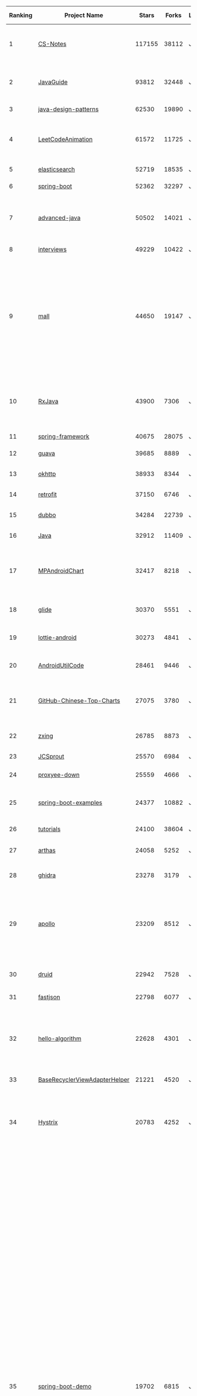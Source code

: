 | Ranking | Project Name | Stars | Forks | Language | Open Issues | Description | Last Commit |
| ------- | ------------ | ----- | ----- | -------- | ----------- | ----------- | ----------- |
| 1 | [CS-Notes](https://github.com/CyC2018/CS-Notes) | 117155 | 38112 | Java | 52 | :books: 技术面试必备基础知识、Leetcode、计算机操作系统、计算机网络、系统设计、Java、Python、C++ | 2020-12-10T06:45:51Z |
| 2 | [JavaGuide](https://github.com/Snailclimb/JavaGuide) | 93812 | 32448 | Java | 32 | 「Java学习+面试指南」一份涵盖大部分 Java 程序员所需要掌握的核心知识。准备 Java 面试，首选 JavaGuide！ | 2020-12-15T16:29:51Z |
| 3 | [java-design-patterns](https://github.com/iluwatar/java-design-patterns) | 62530 | 19890 | Java | 239 | Design patterns implemented in Java | 2020-12-13T15:35:38Z |
| 4 | [LeetCodeAnimation](https://github.com/MisterBooo/LeetCodeAnimation) | 61572 | 11725 | Java | 8 | Demonstrate all the questions on LeetCode in the form of animation.（用动画的形式呈现解LeetCode题目的思路） | 2020-09-30T01:43:30Z |
| 5 | [elasticsearch](https://github.com/elastic/elasticsearch) | 52719 | 18535 | Java | 3058 | Open Source, Distributed, RESTful Search Engine | 2020-12-18T01:31:51Z |
| 6 | [spring-boot](https://github.com/spring-projects/spring-boot) | 52362 | 32297 | Java | 496 | Spring Boot | 2020-12-17T15:45:13Z |
| 7 | [advanced-java](https://github.com/doocs/advanced-java) | 50502 | 14021 | Java | 1 | 😮 互联网 Java 工程师进阶知识完全扫盲：涵盖高并发、分布式、高可用、微服务、海量数据处理等领域知识，后端同学必看，前端同学也可学习 | 2020-12-07T01:21:24Z |
| 8 | [interviews](https://github.com/kdn251/interviews) | 49229 | 10422 | Java | 85 | Everything you need to know to get the job. | 2020-12-11T21:38:11Z |
| 9 | [mall](https://github.com/macrozheng/mall) | 44650 | 19147 | Java | 26 | mall项目是一套电商系统，包括前台商城系统及后台管理系统，基于SpringBoot+MyBatis实现，采用Docker容器化部署。 前台商城系统包含首页门户、商品推荐、商品搜索、商品展示、购物车、订单流程、会员中心、客户服务、帮助中心等模块。 后台管理系统包含商品管理、订单管理、会员管理、促销管理、运营管理、内容管理、统计报表、财务管理、权限管理、设置等模块。 | 2020-12-17T04:25:07Z |
| 10 | [RxJava](https://github.com/ReactiveX/RxJava) | 43900 | 7306 | Java | 12 | RxJava – Reactive Extensions for the JVM – a library for composing asynchronous and event-based programs using observable sequences for the Java VM. | 2020-12-15T07:59:03Z |
| 11 | [spring-framework](https://github.com/spring-projects/spring-framework) | 40675 | 28075 | Java | 1198 | Spring Framework | 2020-12-18T00:59:47Z |
| 12 | [guava](https://github.com/google/guava) | 39685 | 8889 | Java | 726 | Google core libraries for Java | 2020-12-17T22:08:45Z |
| 13 | [okhttp](https://github.com/square/okhttp) | 38933 | 8344 | Java | 92 | Square’s meticulous HTTP client for the JVM, Android, and GraalVM. | 2020-12-15T17:46:15Z |
| 14 | [retrofit](https://github.com/square/retrofit) | 37150 | 6746 | Java | 130 | A type-safe HTTP client for Android and the JVM | 2020-12-11T00:28:10Z |
| 15 | [dubbo](https://github.com/apache/dubbo) | 34284 | 22739 | Java | 938 | Apache Dubbo is a high-performance, java based, open source RPC framework. | 2020-12-17T02:14:00Z |
| 16 | [Java](https://github.com/TheAlgorithms/Java) | 32912 | 11409 | Java | 764 | All Algorithms implemented in Java | 2020-12-14T09:15:53Z |
| 17 | [MPAndroidChart](https://github.com/PhilJay/MPAndroidChart) | 32417 | 8218 | Java | 1891 | A powerful 🚀 Android chart view / graph view library, supporting line- bar- pie- radar- bubble- and candlestick charts as well as scaling, panning and animations. | 2020-12-08T08:57:53Z |
| 18 | [glide](https://github.com/bumptech/glide) | 30370 | 5551 | Java | 183 | An image loading and caching library for Android focused on smooth scrolling | 2020-12-17T22:40:12Z |
| 19 | [lottie-android](https://github.com/airbnb/lottie-android) | 30273 | 4841 | Java | 39 | Render After Effects animations natively on Android and iOS, Web, and React Native | 2020-12-06T20:42:06Z |
| 20 | [AndroidUtilCode](https://github.com/Blankj/AndroidUtilCode) | 28461 | 9446 | Java | 34 | :fire: Android developers should collect the following utils(updating). | 2020-12-11T08:21:36Z |
| 21 | [GitHub-Chinese-Top-Charts](https://github.com/kon9chunkit/GitHub-Chinese-Top-Charts) | 27075 | 3780 | Java | 84 | :cn: GitHub中文排行榜，帮助你发现高分优秀中文项目、更高效地吸收国人的优秀经验成果；榜单每周更新一次，敬请关注！ | 2020-12-14T07:51:29Z |
| 22 | [zxing](https://github.com/zxing/zxing) | 26785 | 8873 | Java | 8 | ZXing ("Zebra Crossing") barcode scanning library for Java, Android | 2020-12-09T17:29:13Z |
| 23 | [JCSprout](https://github.com/crossoverJie/JCSprout) | 25570 | 6984 | Java | 38 | 👨‍🎓 Java Core Sprout : basic, concurrent, algorithm  | 2020-10-12T18:43:36Z |
| 24 | [proxyee-down](https://github.com/proxyee-down-org/proxyee-down) | 25559 | 4666 | Java | 211 | http下载工具，基于http代理，支持多连接分块下载 | 2020-08-11T09:34:25Z |
| 25 | [spring-boot-examples](https://github.com/ityouknow/spring-boot-examples) | 24377 | 10882 | Java | 5 | about learning Spring Boot via examples. Spring Boot 教程、技术栈示例代码，快速简单上手教程。  | 2020-12-15T13:16:16Z |
| 26 | [tutorials](https://github.com/eugenp/tutorials) | 24100 | 38604 | Java | 30 | Just Announced - "Learn Spring Security OAuth":  | 2020-12-17T16:10:52Z |
| 27 | [arthas](https://github.com/alibaba/arthas) | 24058 | 5252 | Java | 173 | Alibaba Java Diagnostic Tool Arthas/Alibaba Java诊断利器Arthas | 2020-12-17T09:53:18Z |
| 28 | [ghidra](https://github.com/NationalSecurityAgency/ghidra) | 23278 | 3179 | Java | 1064 | Ghidra is a software reverse engineering (SRE) framework | 2020-12-17T18:59:25Z |
| 29 | [apollo](https://github.com/ctripcorp/apollo) | 23209 | 8512 | Java | 165 | Apollo（阿波罗）是携程框架部门研发的分布式配置中心，能够集中化管理应用不同环境、不同集群的配置，配置修改后能够实时推送到应用端，并且具备规范的权限、流程治理等特性，适用于微服务配置管理场景。 | 2020-12-13T13:57:49Z |
| 30 | [druid](https://github.com/alibaba/druid) | 22942 | 7528 | Java | 1899 | 阿里巴巴计算平台事业部出品，为监控而生的数据库连接池 | 2020-12-16T15:01:12Z |
| 31 | [fastjson](https://github.com/alibaba/fastjson) | 22798 | 6077 | Java | 1534 | A fast JSON parser/generator for Java.   | 2020-12-09T19:04:41Z |
| 32 | [hello-algorithm](https://github.com/geekxh/hello-algorithm) | 22628 | 4301 | Java | 1 | 🌍「算法面试+算法知识」针对小白的算法训练 \| 还包括：1、阿里、字节、滴滴 百篇大厂面经汇总 2、千本开源电子书  3、百张思维导图 （右侧来个 star 吧 🌹，English version supported） | 2020-11-20T05:49:43Z |
| 33 | [BaseRecyclerViewAdapterHelper](https://github.com/CymChad/BaseRecyclerViewAdapterHelper) | 21221 | 4520 | Java | 296 | BRVAH:Powerful and flexible RecyclerAdapter | 2020-12-09T05:59:59Z |
| 34 | [Hystrix](https://github.com/Netflix/Hystrix) | 20783 | 4252 | Java | 382 | Hystrix is a latency and fault tolerance library designed to isolate points of access to remote systems, services and 3rd party libraries, stop cascading failure and enable resilience in complex distributed systems where failure is inevitable. | 2020-11-02T23:53:36Z |
| 35 | [spring-boot-demo](https://github.com/xkcoding/spring-boot-demo) | 19702 | 6815 | Java | 69 | 该项目已成功集成 actuator(监控)、admin(可视化监控)、logback(日志)、aopLog(通过AOP记录web请求日志)、统一异常处理(json级别和页面级别)、freemarker(模板引擎)、thymeleaf(模板引擎)、Beetl(模板引擎)、Enjoy(模板引擎)、JdbcTemplate(通用JDBC操作数据库)、JPA(强大的ORM框架)、mybatis(强大的ORM框架)、通用Mapper(快速操作Mybatis)、PageHelper(通用的Mybatis分页插件)、mybatis-plus(快速操作Mybatis)、BeetlSQL(强大的ORM框架)、upload(本地文件上传和七牛云文件上传)、redis(缓存)、ehcache(缓存)、email(发送各种类型邮件)、task(基础定时任务)、quartz(动态管理定时任务)、xxl-job(分布式定时任务)、swagger(API接口管理测试)、security(基于RBAC的动态权限认证)、SpringSession(Session共享)、Zookeeper(结合AOP实现分布式锁)、RabbitMQ(消息队列)、Kafka(消息队列)、websocket(服务端推送监控服务器运行信息)、socket.io(聊天室)、ureport2(中国式报表)、打包成war文件、集成 ElasticSearch(基本操作和高级查询)、Async(异步任务)、集成Dubbo(采用官方的starter)、MongoDB(文档数据库)、neo4j(图数据库)、docker(容器化)、JPA多数据源、Mybatis多数据源、代码生成器、GrayLog(日志收集)、JustAuth(第三方登录)、LDAP(增删改查)、动态添加/切换数据源、单机限流(AOP + Guava RateLimiter)、分布式限流(AOP + Redis + Lua)、ElasticSearch 7.x(使用官方 Rest High Level Client)、HTTPS、Flyway(数据库初始化)、UReport2(中国式复杂报表)。 | 2020-12-12T08:48:38Z |
| 36 | [vhr](https://github.com/lenve/vhr) | 19664 | 8276 | Java | 152 | 微人事是一个前后端分离的人力资源管理系统，项目采用SpringBoot+Vue开发。 | 2020-12-18T01:33:13Z |
| 37 | [selenium](https://github.com/SeleniumHQ/selenium) | 19339 | 6084 | Java | 345 | A browser automation framework and ecosystem. | 2020-12-17T23:04:01Z |
| 38 | [toBeTopJavaer](https://github.com/hollischuang/toBeTopJavaer) | 19023 | 4343 | Java | 25 | To Be Top Javaer - Java工程师成神之路 | 2020-12-15T10:24:21Z |
| 39 | [seata](https://github.com/seata/seata) | 18160 | 5350 | Java | 495 | :fire: Seata is an easy-to-use, high-performance, open source distributed transaction solution. | 2020-12-17T13:54:39Z |
| 40 | [easyexcel](https://github.com/alibaba/easyexcel) | 18123 | 4792 | Java | 174 | 快速、简单避免OOM的java处理Excel工具 | 2020-12-17T01:32:14Z |
| 41 | [jeecg-boot](https://github.com/zhangdaiscott/jeecg-boot) | 17886 | 6872 | Java | 37 | 基于代码生成器的低代码平台，超越传统商业平台！前后端分离架构SpringBoot 2.x，SpringCloud，Ant Design&Vue，Mybatis-plus，Shiro，JWT。强大的代码生成器让前后端代码一键生成，无需写任何代码! 引领新低代码开发模式OnlineCoding->代码生成->手工MERGE，帮助Java项目解决70%重复工作，让开发更关注业务，既能快速提高开发效率，帮助公司节省成本，同时又不失灵活性。 | 2020-12-17T08:55:42Z |
| 42 | [libgdx](https://github.com/libgdx/libgdx) | 17821 | 6091 | Java | 191 | Desktop/Android/HTML5/iOS Java game development framework | 2020-12-18T00:40:36Z |
| 43 | [kafka](https://github.com/apache/kafka) | 17585 | 9385 | Java | 773 | Mirror of Apache Kafka | 2020-12-18T01:16:45Z |
| 44 | [miaosha](https://github.com/qiurunze123/miaosha) | 17522 | 4406 | Java | 38 | ⭐⭐⭐⭐秒杀系统设计与实现.互联网工程师进阶与分析🙋🐓 | 2020-12-15T04:18:30Z |
| 45 | [halo](https://github.com/halo-dev/halo) | 17515 | 6024 | Java | 80 | ✍  An excellent open source blog publishing application. \| 一个优秀的开源博客发布应用。 | 2020-12-16T08:44:33Z |
| 46 | [PhotoView](https://github.com/chrisbanes/PhotoView) | 17350 | 3789 | Java | 163 | Implementation of ImageView for Android that supports zooming, by various touch gestures. | 2020-09-09T22:30:59Z |
| 47 | [canal](https://github.com/alibaba/canal) | 17146 | 5347 | Java | 505 | 阿里巴巴 MySQL binlog 增量订阅&消费组件  | 2020-12-09T09:34:49Z |
| 48 | [dbeaver](https://github.com/dbeaver/dbeaver) | 17143 | 1541 | Java | 1214 | Free universal database tool and SQL client | 2020-12-17T20:35:11Z |
| 49 | [hutool](https://github.com/looly/hutool) | 17139 | 5170 | Java | 3 | A set of tools that keep Java sweet. | 2020-12-17T12:22:30Z |
| 50 | [ExoPlayer](https://github.com/google/ExoPlayer) | 16926 | 5027 | Java | 469 | An extensible media player for Android | 2020-12-17T11:44:19Z |
| 51 | [spring-cloud-alibaba](https://github.com/alibaba/spring-cloud-alibaba) | 16912 | 5079 | Java | 319 | Spring Cloud Alibaba provides a one-stop solution for application development for the distributed solutions of Alibaba middleware. | 2020-12-15T07:24:14Z |
| 52 | [Android-Universal-Image-Loader](https://github.com/nostra13/Android-Universal-Image-Loader) | 16768 | 6290 | Java | 437 | Powerful and flexible library for loading, caching and displaying images on Android. | 2020-04-06T21:07:32Z |
| 53 | [xxl-job](https://github.com/xuxueli/xxl-job) | 16684 | 7148 | Java | 376 | A distributed task scheduling framework.（分布式任务调度平台XXL-JOB） | 2020-12-15T07:25:38Z |
| 54 | [jenkins](https://github.com/jenkinsci/jenkins) | 16619 | 6601 | Java | 63 | Jenkins automation server | 2020-12-17T17:50:32Z |
| 55 | [fresco](https://github.com/facebook/fresco) | 16417 | 3753 | Java | 141 | An Android library for managing images and the memory they use. | 2020-12-17T15:17:49Z |
| 56 | [DoraemonKit](https://github.com/didi/DoraemonKit) | 16086 | 2251 | Java | 93 | A full-featured App (iOS & Android) development assistant. You deserve it.  简称 "DoKit" 。一款功能齐全的客户端（ iOS 、Android、微信小程序 ）研发助手，你值得拥有。https://www.dokit.cn/ | 2020-12-12T20:12:56Z |
| 57 | [bazel](https://github.com/bazelbuild/bazel) | 15950 | 2787 | Java | 1978 | a fast, scalable, multi-language and extensible build system | 2020-12-18T00:44:03Z |
| 58 | [zheng](https://github.com/shuzheng/zheng) | 15780 | 7403 | Java | 61 | 基于Spring+SpringMVC+Mybatis分布式敏捷开发系统架构，提供整套公共微服务服务模块：集中权限管理（单点登录）、内容管理、支付中心、用户管理（支持第三方登录）、微信平台、存储系统、配置中心、日志分析、任务和通知等，支持服务治理、监控和追踪，努力为中小型企业打造全方位J2EE企业级开发解决方案。 | 2020-10-13T04:58:08Z |
| 59 | [skywalking](https://github.com/apache/skywalking) | 15555 | 4564 | Java | 65 | APM, Application Performance Monitoring System | 2020-12-18T01:03:11Z |
| 60 | [tinker](https://github.com/Tencent/tinker) | 15528 | 3109 | Java | 349 | Tinker is a hot-fix solution library for Android, it supports dex, library and resources update without reinstall apk. | 2020-12-11T08:56:56Z |
| 61 | [nacos](https://github.com/alibaba/nacos) | 15465 | 5682 | Java | 275 | an easy-to-use dynamic service discovery, configuration and service management platform for building cloud native applications. | 2020-12-17T16:30:29Z |
| 62 | [GSYVideoPlayer](https://github.com/CarGuo/GSYVideoPlayer) | 15415 | 3434 | Java | 19 | 视频播放器（IJKplayer、ExoPlayer、MediaPlayer），HTTPS，支持弹幕，外挂字幕，支持滤镜、水印、gif截图，片头广告、中间广告，多个同时播放，支持基本的拖动，声音、亮度调节，支持边播边缓存，支持视频自带rotation的旋转（90,270之类），重力旋转与手动旋转的同步支持，支持列表播放 ，列表全屏动画，视频加载速度，列表小窗口支持拖动，动画效果，调整比例，多分辨率切换，支持切换播放器，进度条小窗口预览，列表切换详情页面无缝播放，rtsp、concat、mpeg。  | 2020-12-14T06:06:28Z |
| 63 | [redisson](https://github.com/redisson/redisson) | 15206 | 3715 | Java | 209 | Redisson - Redis Java client with features of In-Memory Data Grid. Over 50 Redis based Java objects and services: Set, Multimap, SortedSet, Map, List, Queue, Deque, Semaphore, Lock, AtomicLong, Map Reduce, Publish / Subscribe, Bloom filter, Spring Cache, Tomcat, Scheduler, JCache API, Hibernate, MyBatis, RPC, local cache ... | 2020-12-16T10:28:36Z |
| 64 | [litemall](https://github.com/linlinjava/litemall) | 14977 | 6006 | Java | 33 | 又一个小商城。litemall = Spring Boot后端 + Vue管理员前端 + 微信小程序用户前端 + Vue用户移动端 | 2020-12-12T09:41:49Z |
| 65 | [flink](https://github.com/apache/flink) | 14952 | 8231 | Java | 455 | Apache Flink | 2020-12-18T01:59:27Z |
| 66 | [Sentinel](https://github.com/alibaba/Sentinel) | 14773 | 4993 | Java | 311 | A powerful flow control component enabling reliability, resilience and monitoring for microservices. (面向云原生微服务的高可用流控防护组件) | 2020-12-17T02:36:06Z |
| 67 | [mybatis-3](https://github.com/mybatis/mybatis-3) | 14761 | 9920 | Java | 161 | MyBatis SQL mapper framework for Java | 2020-12-17T15:51:56Z |
| 68 | [cat](https://github.com/dianping/cat) | 14702 | 4677 | Java | 114 | CAT 作为服务端项目基础组件，提供了 Java, C/C++, Node.js, Python, Go 等多语言客户端，已经在美团点评的基础架构中间件框架（MVC框架，RPC框架，数据库框架，缓存框架等，消息队列，配置系统等）深度集成，为美团点评各业务线提供系统丰富的性能指标、健康状况、实时告警等。 | 2020-12-07T14:01:35Z |
| 69 | [SpringCloudLearning](https://github.com/forezp/SpringCloudLearning) | 14696 | 7259 | Java | 44 | 《史上最简单的Spring Cloud教程源码》 | 2020-06-10T10:16:16Z |
| 70 | [Android-CleanArchitecture](https://github.com/android10/Android-CleanArchitecture) | 14639 | 3263 | Java | 143 | This is a sample app that is part of a series of blog posts I have written about how to architect an android application using Uncle Bob's clean architecture approach. | 2020-09-30T19:55:06Z |
| 71 | [HikariCP](https://github.com/brettwooldridge/HikariCP) | 14247 | 2179 | Java | 289 | 光 HikariCP・A solid, high-performance, JDBC connection pool at last. | 2020-11-30T07:54:12Z |
| 72 | [java8-tutorial](https://github.com/winterbe/java8-tutorial) | 14194 | 3444 | Java | 19 | Modern Java - A Guide to Java 8 | 2020-10-30T02:33:19Z |
| 73 | [graal](https://github.com/oracle/graal) | 14176 | 1058 | Java | 699 | GraalVM: Run Programs Faster Anywhere :rocket: | 2020-12-18T02:00:48Z |
| 74 | [Signal-Android](https://github.com/signalapp/Signal-Android) | 14162 | 3577 | Java | 919 | A private messenger for Android. | 2020-12-17T23:02:49Z |
| 75 | [FizzBuzzEnterpriseEdition](https://github.com/EnterpriseQualityCoding/FizzBuzzEnterpriseEdition) | 13854 | 612 | Java | 318 | FizzBuzz Enterprise Edition is a no-nonsense implementation of FizzBuzz made by serious businessmen for serious business purposes. | 2020-12-14T11:37:41Z |
| 76 | [zipkin](https://github.com/openzipkin/zipkin) | 13815 | 2617 | Java | 140 | Zipkin is a distributed tracing system | 2020-12-18T00:20:15Z |
| 77 | [lottie-react-native](https://github.com/lottie-react-native/lottie-react-native) | 13646 | 1472 | Java | 110 | Lottie wrapper for React Native. | 2020-12-11T02:57:19Z |
| 78 | [Material-Animations](https://github.com/lgvalle/Material-Animations) | 13488 | 2573 | Java | 19 | Android Transition animations explanation with examples. | 2019-04-02T15:42:38Z |
| 79 | [disruptor](https://github.com/LMAX-Exchange/disruptor) | 13281 | 3277 | Java | 13 | High Performance Inter-Thread Messaging Library | 2020-12-04T17:38:22Z |
| 80 | [eladmin](https://github.com/elunez/eladmin) | 13110 | 4840 | Java | 2 | 项目基于 Spring Boot 2.1.0 、 Jpa、 Spring Security、redis、Vue的前后端分离的后台管理系统，项目采用分模块开发方式， 权限控制采用 RBAC，支持数据字典与数据权限管理，支持一键生成前后端代码，支持动态路由 | 2020-12-15T05:33:22Z |
| 81 | [rocketmq](https://github.com/apache/rocketmq) | 13069 | 7106 | Java | 321 | Mirror of Apache RocketMQ | 2020-12-16T02:07:59Z |
| 82 | [shardingsphere](https://github.com/apache/shardingsphere) | 12999 | 4384 | Java | 147 | Distributed database middleware | 2020-12-17T13:55:55Z |
| 83 | [ARouter](https://github.com/alibaba/ARouter) | 12686 | 2219 | Java | 27 | 💪 A framework for assisting in the renovation of Android componentization (帮助 Android App 进行组件化改造的路由框架) | 2020-11-06T10:33:51Z |
| 84 | [logger](https://github.com/orhanobut/logger) | 12581 | 2020 | Java | 62 | ✔️ Simple, pretty and powerful logger for android | 2020-10-29T10:49:01Z |
| 85 | [expo](https://github.com/expo/expo) | 12502 | 2047 | Java | 924 | An open-source platform for making universal native apps with React. Expo runs on Android, iOS, and the web. | 2020-12-18T01:22:01Z |
| 86 | [SpringBoot-Learning](https://github.com/dyc87112/SpringBoot-Learning) | 12500 | 4186 | Java | 47 | Spring Boot基础教程，Spring Boot 2.x版本连载中！！！ | 2020-12-17T08:11:47Z |
| 87 | [Android-PickerView](https://github.com/Bigkoo/Android-PickerView) | 12387 | 3195 | Java | 376 | This is a picker view for android , support linkage effect, timepicker and optionspicker.（时间选择器、省市区三级联动） | 2020-10-23T08:33:39Z |
| 88 | [greenDAO](https://github.com/greenrobot/greenDAO) | 12292 | 2861 | Java | 220 | greenDAO is a light & fast ORM solution for Android that maps objects to SQLite databases. | 2020-08-11T13:03:18Z |
| 89 | [Luban](https://github.com/Curzibn/Luban) | 12223 | 2075 | Java | 136 | Luban(鲁班)—Image compression with efficiency very close to WeChat Moments/可能是最接近微信朋友圈的图片压缩算法 | 2019-09-12T02:26:37Z |
| 90 | [stetho](https://github.com/facebookarchive/stetho) | 12134 | 1117 | Java | 74 | Stetho is a debug bridge for Android applications, enabling the powerful Chrome Developer Tools and much more. | 2020-10-14T12:23:01Z |
| 91 | [AndroidSwipeLayout](https://github.com/daimajia/AndroidSwipeLayout) | 11961 | 2716 | Java | 375 | The Most Powerful Swipe Layout! | 2020-10-01T05:30:12Z |
| 92 | [NewPipe](https://github.com/TeamNewPipe/NewPipe) | 11902 | 1616 | Java | 749 | A libre lightweight streaming front-end for Android. | 2020-12-17T20:33:54Z |
| 93 | [deeplearning4j](https://github.com/eclipse/deeplearning4j) | 11883 | 4867 | Java | 973 | Eclipse Deeplearning4j, ND4J, DataVec and more - deep learning & linear algebra for Java/Scala with GPUs + Spark | 2020-12-09T09:29:00Z |
| 94 | [bytecode-viewer](https://github.com/Konloch/bytecode-viewer) | 11782 | 841 | Java | 63 | A Java 8+ Jar & Android APK Reverse Engineering Suite (Decompiler, Editor, Debugger & More) | 2020-07-26T01:45:10Z |
| 95 | [Matisse](https://github.com/zhihu/Matisse) | 11714 | 1851 | Java | 426 | :fireworks: A well-designed local image and video selector for Android | 2020-11-02T22:19:57Z |
| 96 | [AndroidViewAnimations](https://github.com/daimajia/AndroidViewAnimations) | 11618 | 2365 | Java | 57 | Cute view animation collection. | 2020-08-30T15:10:57Z |
| 97 | [vert.x](https://github.com/eclipse-vertx/vert.x) | 11613 | 1750 | Java | 265 | Vert.x is a tool-kit for building reactive applications on the JVM | 2020-12-17T21:59:32Z |
| 98 | [presto](https://github.com/prestodb/presto) | 11472 | 3931 | Java | 959 | The official home of the Presto distributed SQL query engine for big data | 2020-12-17T23:03:55Z |
| 99 | [mockito](https://github.com/mockito/mockito) | 11322 | 2010 | Java | 284 | Most popular Mocking framework for unit tests written in Java | 2020-12-17T13:25:16Z |
| 100 | [SlidingMenu](https://github.com/jfeinstein10/SlidingMenu) | 11198 | 5230 | Java | 307 | An Android library that allows you to easily create applications with slide-in menus. You may use it in your Android apps provided that you cite this project and include the license in your app. Thanks! | 2017-03-31T02:15:51Z |

